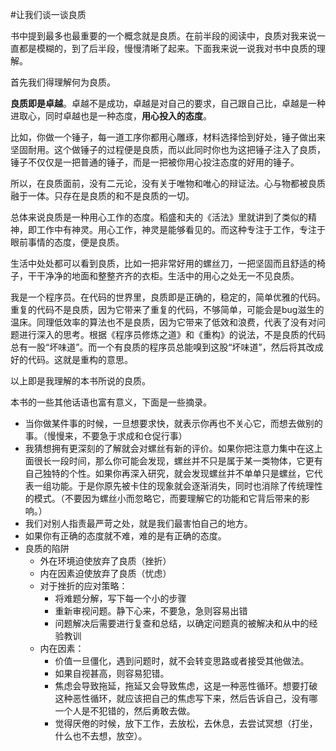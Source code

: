 #让我们谈一谈良质

书中提到最多也最重要的一个概念就是良质。在前半段的阅读中，良质对我来说一直都是模糊的，到了后半段，慢慢清晰了起来。下面我来说一说我对书中良质的理解。

首先我们得理解何为良质。

**良质即是卓越**。卓越不是成功，卓越是对自己的要求，自己跟自己比，卓越是一种进取心，同时卓越也是一种态度，**用心投入的态度**。

比如，你做一个锤子，每一道工序你都用心雕琢，材料选择恰到好处，锤子做出来坚固耐用。这个做锤子的过程便是良质，而以此同时你也为这把锤子注入了良质，锤子不仅仅是一把普通的锤子，而是一把被你用心投注态度的好用的锤子。

所以，在良质面前，没有二元论，没有关于唯物和唯心的辩证法。心与物都被良质融于一体。只存在是良质的和不是良质的一切。

总体来说良质是一种用心工作的态度。稻盛和夫的《活法》里就讲到了类似的精神，即工作中有神灵。用心工作，神灵是能够看见的。而这种专注于工作，专注于眼前事情的态度，便是良质。

生活中处处都可以看到良质，比如一把非常好用的螺丝刀，一把坚固而且舒适的椅子，干干净净的地面和整整齐齐的衣柜。生活中的用心之处无一不见良质。

我是一个程序员。在代码的世界里，良质即是正确的，稳定的，简单优雅的代码。重复的代码不是良质，因为它带来了重复的代码，不够简单，可能会是bug滋生的温床。同理低效率的算法也不是良质，因为它带来了低效和浪费，代表了没有对问题进行深入的思考。根据《程序员修炼之道》和《重构》的说法，不是良质的代码总有一股“坏味道”。而一个有良质的程序员总能嗅到这股“坏味道”，然后将其改成好的代码。这就是重构的意思。

以上即是我理解的本书所说的良质。

本书的一些其他话语也富有意义，下面是一些摘录。

* 当你做某件事的时候，一旦想要求快，就表示你再也不关心它，而想去做别的事。（慢慢来，不要急于求成和仓促行事）
* 我猜想拥有更深刻的了解就会对螺丝有新的评价。如果你把注意力集中在这上面很长一段时间，那么你可能会发现，螺丝并不只是属于某一类物体，它更有自己独特的个性。如果你再深入研究，就会发现螺丝并不单单只是螺丝，它代表一组功能。于是你原先被卡住的现象就会逐渐消失，同时也消除了传统理性的模式。（不要因为螺丝小而忽略它，而要理解它的功能和它背后带来的影响。）
* 我们对别人指责最严苛之处，就是我们最害怕自己的地方。
* 如果你有正确的态度就不难，难的是有正确的态度。
* 良质的陷阱
	* 外在环境迫使放弃了良质（挫折）
	* 内在因素迫使放弃了良质（忧虑）
	* 对于挫折的应对策略：
		* 将难题分解，写下每一个小的步骤
		* 重新审视问题。静下心来，不要急，急则容易出错
		* 问题解决后需要进行复查和总结，以确定问题真的被解决和从中的经验教训
	* 内在因素：
		* 价值一旦僵化，遇到问题时，就不会转变思路或者接受其他做法。
		* 如果自视甚高，则容易犯错。
		* 焦虑会导致拖延，拖延又会导致焦虑，这是一种恶性循环。想要打破这种恶性循环，就应该把自己的焦虑写下来，然后告诉自己，没有哪一个人是不犯错的，然后勇敢去做。
		* 觉得厌倦的时候，放下工作，去放松，去休息，去尝试冥想（打坐，什么也不去想，放空）。
		



